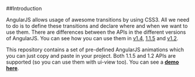 ##Introduction

AngularJS allows usage of awesome transitions by using CSS3. All we need to do is to define these transitions and declare where and when we want to use them.
There are differences between the APIs in the different versions of AngularJS.
You can see how you can use them in [v1.4](http://code.angularjs.org/1.1.4/docs/api/ng.directive:ngAnimate), [1.1.5](http://code.angularjs.org/1.1.5/docs/api/ng.directive:ngAnimate) and [v1.2](http://www.yearofmoo.com/2013/08/remastered-animation-in-angularjs-1-2.html).

This repository contains a set of pre-defined AngularJS animations which you can just copy and paste in your project. Both 1.1.5 and 1.2 APIs are supported (so you can use them with ui-view too).
You can see a **[demo here](http://angular-transitions.mgechev.com/)**.
